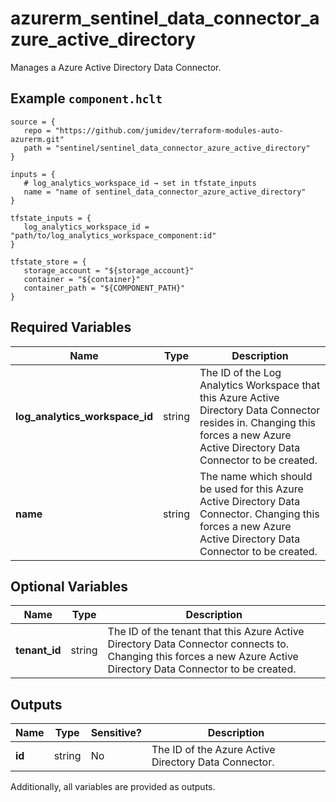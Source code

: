 # azurerm_sentinel_data_connector_azure_active_directory

Manages a Azure Active Directory Data Connector.

## Example `component.hclt`

```hcl
source = {
   repo = "https://github.com/jumidev/terraform-modules-auto-azurerm.git" 
   path = "sentinel/sentinel_data_connector_azure_active_directory" 
}

inputs = {
   # log_analytics_workspace_id → set in tfstate_inputs
   name = "name of sentinel_data_connector_azure_active_directory" 
}

tfstate_inputs = {
   log_analytics_workspace_id = "path/to/log_analytics_workspace_component:id" 
}

tfstate_store = {
   storage_account = "${storage_account}" 
   container = "${container}" 
   container_path = "${COMPONENT_PATH}" 
}

```

## Required Variables

| Name | Type |  Description |
| ---- | --------- |  ----------- |
| **log_analytics_workspace_id** | string |  The ID of the Log Analytics Workspace that this Azure Active Directory Data Connector resides in. Changing this forces a new Azure Active Directory Data Connector to be created. | 
| **name** | string |  The name which should be used for this Azure Active Directory Data Connector. Changing this forces a new Azure Active Directory Data Connector to be created. | 

## Optional Variables

| Name | Type |  Description |
| ---- | --------- |  ----------- |
| **tenant_id** | string |  The ID of the tenant that this Azure Active Directory Data Connector connects to. Changing this forces a new Azure Active Directory Data Connector to be created. | 



## Outputs

| Name | Type | Sensitive? | Description |
| ---- | ---- | --------- | --------- |
| **id** | string | No  | The ID of the Azure Active Directory Data Connector. | 

Additionally, all variables are provided as outputs.

